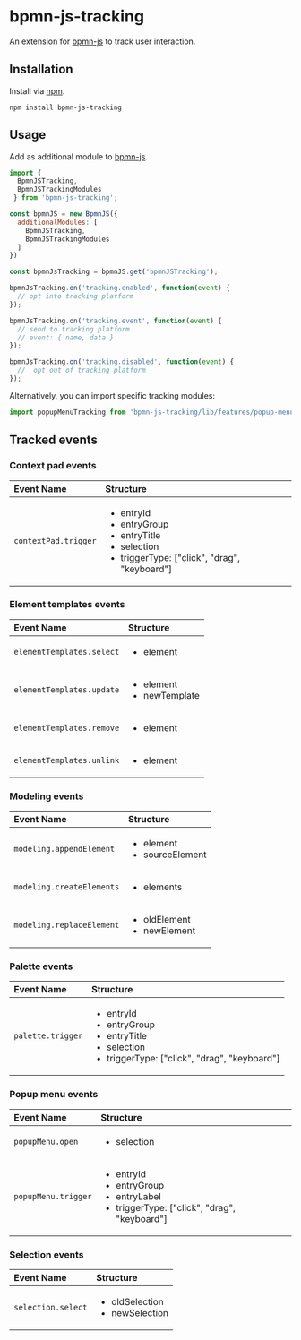 # bpmn-js-tracking

An extension for [bpmn-js](https://github.com/bpmn-io/bpmn-js) to track user interaction.


## Installation

Install via [npm](http://npmjs.com/).

```
npm install bpmn-js-tracking
```


## Usage

Add as additional module to [bpmn-js](https://github.com/bpmn-io/bpmn-js).

```javascript
import {
  BpmnJSTracking,
  BpmnJSTrackingModules
 } from 'bpmn-js-tracking';

const bpmnJS = new BpmnJS({
  additionalModules: [
    BpmnJSTracking,
    BpmnJSTrackingModules
  ]
})

const bpmnJsTracking = bpmnJS.get('bpmnJSTracking');

bpmnJsTracking.on('tracking.enabled', function(event) {
  // opt into tracking platform
});

bpmnJsTracking.on('tracking.event', function(event) {
  // send to tracking platform
  // event: { name, data }
});

bpmnJsTracking.on('tracking.disabled', function(event) {
  //  opt out of tracking platform
});
```

Alternatively, you can import specific tracking modules:

```javascript
import popupMenuTracking from 'bpmn-js-tracking/lib/features/popup-menu';
```

## Tracked events

### Context pad events

| Event Name | Structure |
| :--- | :--- |
| `contextPad.trigger`| <ul><li>entryId</li><li>entryGroup</li><li>entryTitle</li><li>selection</li><li>triggerType: ["click", "drag", "keyboard"]</li></ul>|

### Element templates events

| Event Name | Structure |
| :--- | :--- |
| `elementTemplates.select`| <ul><li>element</li></ul>|
| `elementTemplates.update`| <ul><li>element</li><li>newTemplate</li></ul>|
| `elementTemplates.remove`| <ul><li>element</li></ul>|
| `elementTemplates.unlink`| <ul><li>element</li></ul>|

### Modeling events

| Event Name | Structure |
| :--- | :--- |
| `modeling.appendElement`| <ul><li>element</li><li>sourceElement</li></ul>|
| `modeling.createElements`| <ul><li>elements</li></ul>|
| `modeling.replaceElement`| <ul><li>oldElement</li><li>newElement</li></ul>|

### Palette events

| Event Name | Structure |
| :--- | :--- |
| `palette.trigger`| <ul><li>entryId</li><li>entryGroup</li><li>entryTitle</li><li>selection</li><li>triggerType: ["click", "drag", "keyboard"]</li></ul>|
### Popup menu events

| Event Name | Structure |
| :--- | :--- |
| `popupMenu.open`| <ul><li>selection</li></ul>|
| `popupMenu.trigger`| <ul><li>entryId</li><li>entryGroup</li><li>entryLabel</li><li>triggerType: ["click", "drag", "keyboard"]</li></ul>|

### Selection events

| Event Name | Structure |
| :--- | :--- |
| `selection.select`| <ul><li>oldSelection</li><li>newSelection</li></ul>|

